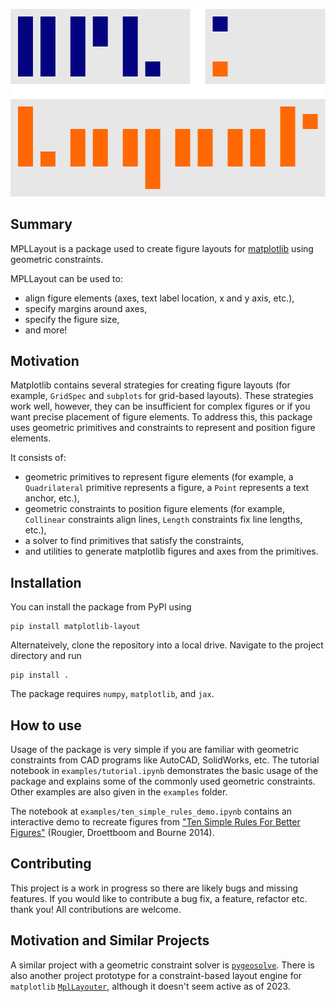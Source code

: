 
![Project logo](logo.svg)

## Summary

MPLLayout is a package used to create figure layouts for [matplotlib](https://matplotlib.org/) using geometric constraints.

MPLLayout can be used to:

* align figure elements (axes, text label location, x and y axis, etc.),
* specify margins around axes,
* specify the figure size,
* and more!

## Motivation

Matplotlib contains several strategies for creating figure layouts (for example, `GridSpec` and `subplots` for grid-based layouts).
These strategies work well, however, they can be insufficient for complex figures or if you want precise placement of figure elements.
To address this, this package uses geometric primitives and constraints to represent and position figure elements.

It consists of:

* geometric primitives to represent figure elements (for example, a `Quadrilateral` primitive represents a figure, a `Point` represents a text anchor, etc.),
* geometric constraints to position figure elements (for example, `Collinear` constraints align lines, `Length` constraints fix line lengths, etc.),
* a solver to find primitives that satisfy the constraints,
* and utilities to generate matplotlib figures and axes from the primitives.

## Installation

You can install the package from PyPI using
```
pip install matplotlib-layout
```

Alternateively, clone the repository into a local drive.
Navigate to the project directory and run
```
pip install .
```

The package requires `numpy`, `matplotlib`, and `jax`.

## How to use

Usage of the package is very simple if you are familiar with geometric constraints from CAD programs like AutoCAD, SolidWorks, etc.
The tutorial notebook in `examples/tutorial.ipynb` demonstrates the basic usage of the package and explains some of the commonly used geometric constraints.
Other examples are also given in the `examples` folder.

The notebook at `examples/ten_simple_rules_demo.ipynb` contains an interactive demo to recreate figures from ["Ten Simple Rules For Better Figures"](https://journals.plos.org/ploscompbiol/article?id=10.1371/journal.pcbi.1003833) (Rougier, Droettboom and Bourne 2014).

## Contributing

This project is a work in progress so there are likely bugs and missing features.
If you would like to contribute a bug fix, a feature, refactor etc. thank you!
All contributions are welcome.

## Motivation and Similar Projects

A similar project with a geometric constraint solver is [`pygeosolve`](https://github.com/SeanDS/pygeosolve).
There is also another project prototype for a constraint-based layout engine for `matplotlib` [`MplLayouter`](https://github.com/Tillsten/MplLayouter), although it doesn't seem active as of 2023.
